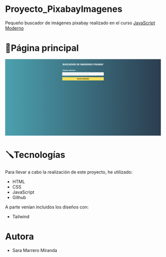 # Proyecto_PixabayImagenes
Pequeño buscador de imágenes pixabay realizado en el curso [JavaScript Moderno](https://www.udemy.com/course/javascript-moderno-guia-definitiva-construye-10-proyectos/)

# 📸Página principal
![Página principal](./img/PaginaPrincipal.png)

# 🪛Tecnologías
Para llevar a cabo la realización de este proyecto, he utilizado:
* HTML
* CSS
* JavaScript
* Github

A parte venían incluidos los diseños con:
* Tailwind

#  Autora
* Sara Marrero Miranda
